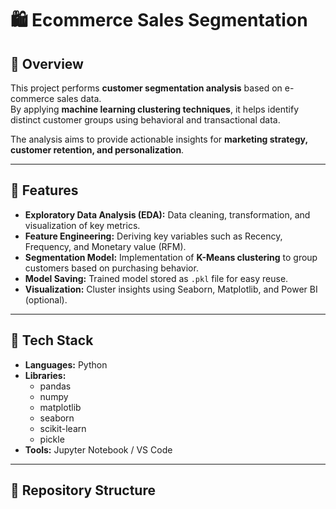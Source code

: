 
# 🛍️ Ecommerce Sales Segmentation  

## 📖 Overview  
This project performs **customer segmentation analysis** based on e-commerce sales data.  
By applying **machine learning clustering techniques**, it helps identify distinct customer groups using behavioral and transactional data.  

The analysis aims to provide actionable insights for **marketing strategy, customer retention, and personalization**.

---

## 🚀 Features  
- **Exploratory Data Analysis (EDA):** Data cleaning, transformation, and visualization of key metrics.  
- **Feature Engineering:** Deriving key variables such as Recency, Frequency, and Monetary value (RFM).  
- **Segmentation Model:** Implementation of **K-Means clustering** to group customers based on purchasing behavior.  
- **Model Saving:** Trained model stored as `.pkl` file for easy reuse.  
- **Visualization:** Cluster insights using Seaborn, Matplotlib, and Power BI (optional).  

---

## 🧠 Tech Stack  
- **Languages:** Python  
- **Libraries:**  
  - pandas  
  - numpy  
  - matplotlib  
  - seaborn  
  - scikit-learn  
  - pickle  
- **Tools:** Jupyter Notebook / VS Code  

---

## 📂 Repository Structure  

